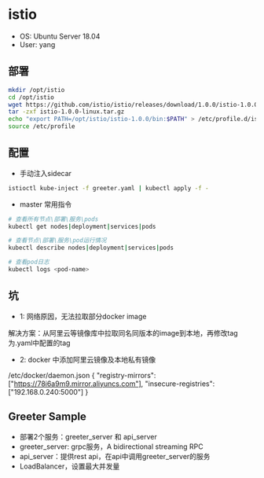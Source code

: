 # istio

* OS: Ubuntu Server 18.04
* User: yang

## 部署

``` bash
mkdir /opt/istio
cd /opt/istio
wget https://github.com/istio/istio/releases/download/1.0.0/istio-1.0.0-linux.tar.gz
tar -zxf istio-1.0.0-linux.tar.gz
echo "export PATH=/opt/istio/istio-1.0.0/bin:$PATH" > /etc/profile.d/istio.sh
source /etc/profile
```

## 配置

* 手动注入sidecar

``` bash
istioctl kube-inject -f greeter.yaml | kubectl apply -f -
``` 

* master 常用指令

``` bash
# 查看所有节点\部署\服务\pods
kubectl get nodes|deployment|services|pods

# 查看节点\部署\服务\pod运行情况
kubectl describe nodes|deployment|services|pods

# 查看pod日志
kubectl logs <pod-name>

``` 

## 坑

* 1: 网络原因，无法拉取部分docker image

解决方案：从阿里云等镜像库中拉取同名同版本的image到本地，再修改tag为.yaml中配置的tag

* 2: docker 中添加阿里云镜像及本地私有镜像

/etc/docker/daemon.json
{
  "registry-mirrors": ["https://78i6a9m9.mirror.aliyuncs.com"],
  "insecure-registries": ["192.168.0.240:5000"]
}


## Greeter Sample

* 部署2个服务：greeter_server 和 api_server
* greeter_server: grpc服务，A bidirectional streaming RPC
* api_server：提供rest api，在api中调用greeter_server的服务
* LoadBalancer，设置最大并发量
